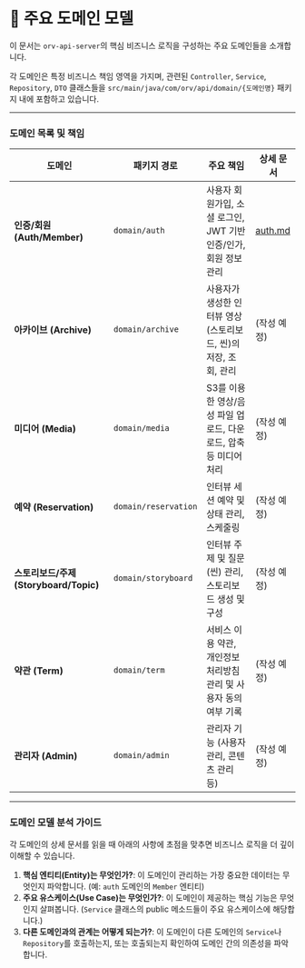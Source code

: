 # 🧩 주요 도메인 모델

이 문서는 `orv-api-server`의 핵심 비즈니스 로직을 구성하는 주요 도메인들을 소개합니다.

각 도메인은 특정 비즈니스 책임 영역을 가지며, 관련된 `Controller`, `Service`, `Repository`, `DTO` 클래스들을 `src/main/java/com/orv/api/domain/{도메인명}` 패키지 내에 포함하고 있습니다.

---

### 도메인 목록 및 책임

| 도메인 | 패키지 경로 | 주요 책임 | 상세 문서 |
|---|---|---|---|
| **인증/회원 (Auth/Member)** | `domain/auth` | 사용자 회원가입, 소셜 로그인, JWT 기반 인증/인가, 회원 정보 관리 | [auth.md](./auth.md) |
| **아카이브 (Archive)** | `domain/archive` | 사용자가 생성한 인터뷰 영상(스토리보드, 씬)의 저장, 조회, 관리 | (작성 예정) |
| **미디어 (Media)** | `domain/media` | S3를 이용한 영상/음성 파일 업로드, 다운로드, 압축 등 미디어 처리 | (작성 예정) |
| **예약 (Reservation)** | `domain/reservation`| 인터뷰 세션 예약 및 상태 관리, 스케줄링 | (작성 예정) |
| **스토리보드/주제 (Storyboard/Topic)** | `domain/storyboard`| 인터뷰 주제 및 질문(씬) 관리, 스토리보드 생성 및 구성 | (작성 예정) |
| **약관 (Term)** | `domain/term` | 서비스 이용 약관, 개인정보 처리방침 관리 및 사용자 동의 여부 기록 | (작성 예정) |
| **관리자 (Admin)** | `domain/admin` | 관리자 기능 (사용자 관리, 콘텐츠 관리 등) | (작성 예정) |

---

### 도메인 모델 분석 가이드

각 도메인의 상세 문서를 읽을 때 아래의 사항에 초점을 맞추면 비즈니스 로직을 더 깊이 이해할 수 있습니다.

1.  **핵심 엔티티(Entity)는 무엇인가?**: 이 도메인이 관리하는 가장 중요한 데이터는 무엇인지 파악합니다. (예: `auth` 도메인의 `Member` 엔티티)
2.  **주요 유스케이스(Use Case)는 무엇인가?**: 이 도메인이 제공하는 핵심 기능은 무엇인지 살펴봅니다. (`Service` 클래스의 public 메소드들이 주요 유스케이스에 해당합니다.)
3.  **다른 도메인과의 관계는 어떻게 되는가?**: 이 도메인이 다른 도메인의 `Service`나 `Repository`를 호출하는지, 또는 호출되는지 확인하여 도메인 간의 의존성을 파악합니다.
